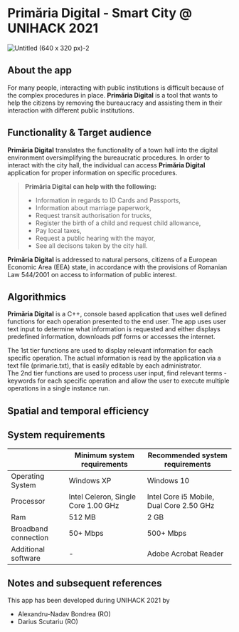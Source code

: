 # Primăria Digital - Smart City @ UNIHACK 2021
![Untitled (640 x 320 px)-2](https://user-images.githubusercontent.com/47431790/144712076-9222a44e-39c6-43c0-a9ef-a7a406e8e6cd.png)

## About the app
For many people, interacting with public institutions is difficult because of the complex procedures in place. **Primăria Digital** is a tool that wants to help the citizens by removing the bureaucracy and assisting them in their interaction with different public institutions.

## Functionality & Target audience
**Primăria Digital** translates the functionality of a town hall into the digital environment oversimplifying the bureaucratic procedures. In order to interact with the city hall, the individual can access **Primăria Digital** application for proper information on specific procedures.

> **Primăria Digital can help with the following:**
> - Information in regards to ID Cards and Passports,
> - Information about marriage paperwork,
> - Request transit authorisation for trucks,
> - Register the birth of a child and request child allowance,
> - Pay local taxes,
> - Request a public hearing with the mayor,
> - See all decisons taken by the city hall.

**Primăria Digital** is addressed to natural persons, citizens of a European Economic Area (EEA) state, in accordance with the provisions of Romanian Law 544/2001 on access to information of public interest.

## Algorithmics
**Primăria Digital** is a C++, console based application that uses well defined functions for each operation presented to the end user. The app uses user text input to determine what information is requested and either displays predefined information, downloads pdf forms or accesses the internet.

The 1st tier functions are used to display relevant information for each specific operation. The actual information is read by the application via a text file (primarie.txt), that is easily editable by each administrator.  
The 2nd tier functions are used to process user input, find relevant terms - keywords for each specific operation and allow the user to execute multiple operations in a single instance run.

## Spatial and temporal efficiency

## System requirements
|  | Minimum system requirements | Recommended system requirements
| --- | --- | --- |
| Operating System | Windows XP | Windows 10 
| Processor | Intel Celeron, Single Core 1.00 GHz | Intel Core i5 Mobile, Dual Core 2.50 GHz |
| Ram | 512 MB | 2 GB |
| Broadband connection | 50+ Mbps | 500+ Mbps |
| Additional software | - | Adobe Acrobat Reader |

## Notes and subsequent references

This app has been developed during UNIHACK 2021 by
- Alexandru-Nadav Bondrea (RO)
- Darius Scutariu (RO)
